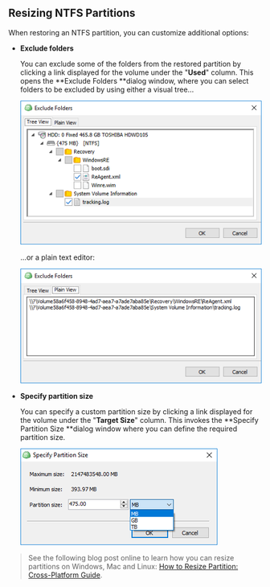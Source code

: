 ## Resizing NTFS Partitions

When restoring an NTFS partition, you can customize additional options:

* **Exclude folders**

  You can exclude some of the folders from the restored partition by clicking a link displayed for the volume under the "**Used**" column. This opens the **Exclude Folders **dialog window, where you can select folders to be excluded by using either a visual tree...

  ![](/assets/ntfs-exclude-folders-dialog.png)

  ...or a plain text editor:

  ![](/assets/ntfs-exclude-folders-dialog-plain-text.png)

* **Specify partition size**

  You can specify a custom partition size by clicking a link displayed for the volume under the "**Target Size**" column. This invokes the **Specify Partition Size **dialog window where you can define the required partition size.

  ![](/assets/ntfs-specify-partition-size-dialog.png)

> See the following blog post online to learn how you can resize partitions on Windows, Mac and Linux: [How to Resize Partition: Cross-Platform Guide](https://www.cloudberrylab.com/blog/how-to-resize-partition/).



